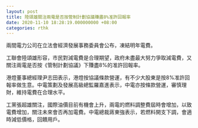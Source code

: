 ```yaml
---
layout: post
title: 陸頌雄關注兩電是否按管制計劃協議賺盡8%准許回報率
date: 2020-11-10 18:28:19.000000000 +08:00
categories: rthk
---
```


兩間電力公司在立法會經濟發展事務委員會公布，凍結明年電費。

工聯會陸頌雄形容，市民對減電費是合理期望，政府未盡最大努力爭取減電費，又關注兩電是否按《管制計劃協議》下賺盡8%的准許回報率。

港燈董事總經理尹志田表示，港燈按協議條款營運，有不少大股東是按8%准許回報率做生意。中電策劃及發展高級總監羅嘉進表示，中電亦按條款營運，審慎理財，維持電費在合理水平。

工黨張超雄關注，國際油價目前有機會上升，兩電的燃料調整費屆時會增加，以致電費增加，關注未來會否再加電費。中電總裁蔣東強表示，若燃料開支下調，會適時減低價格，回饋用戶。
